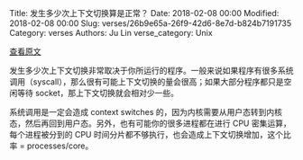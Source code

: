 Title: 发生多少次上下文切换算是正常？
Date: 2018-02-08 00:00
Modified: 2018-02-08 00:00
Slug: verses/26b9e65a-26f9-42d6-8e7d-b824b7191735
Category: verses
Authors: Ju Lin
verse_category: Unix

[查看原文](https://serverfault.com/questions/14199/how-many-context-switches-is-normal-as-a-function-of-cpu-cores-or-other)

发生多少次上下文切换非常取决于你所运行的程序。一般来说如果程序有很多系统调用（syscall），那么很有可能上下文切换的量会很高；如果大部分程序都只是空闲等待 socket，那上下文切换就会相对少一些。

系统调用是一定会造成 context switches 的，因为内核需要从用户态转到内核态，然后再回到用户态。另外，也有可能你的很多进程都在进行 CPU 密集运算，每个进程被分到的 CPU 时间分片都不够执行，也会造成上下文切换增加，这个比率 = processes/core。